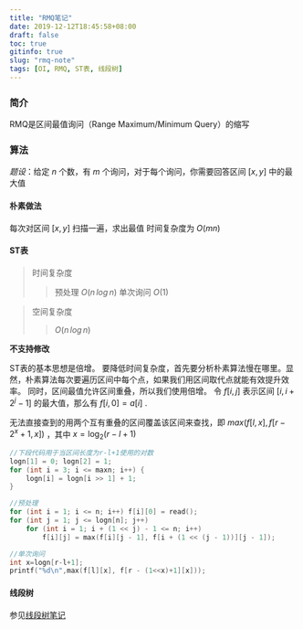 ```yaml
---
title: "RMQ笔记"
date: 2019-12-12T18:45:58+08:00
draft: false
toc: true
gitinfo: true
slug: "rmq-note"
tags: [OI, RMQ, ST表, 线段树]
---
```


### 简介

RMQ是区间最值询问（Range Maximum/Minimum Query）的缩写

### 算法

*题设*：给定 $n$ 个数，有 $m$ 个询问，对于每个询问，你需要回答区间 $[x,y]$ 中的最大值

#### 朴素做法

每次对区间 $[x,y]$ 扫描一遍，求出最值
时间复杂度为 $O(mn)$

#### ST表

> 时间复杂度
> > 预处理 $O(n\,log\,n)$ 
> > 单次询问 $O(1)$

> 空间复杂度
>
> > $O(n\,log\,n)$

**不支持修改**

ST表的基本思想是倍增。
要降低时间复杂度，首先要分析朴素算法慢在哪里。显然，朴素算法每次要遍历区间中每个点，如果我们用区间取代点就能有效提升效率。
同时，区间最值允许区间重叠，所以我们使用倍增。
令 $f[i,j]$ 表示区间 $[i,i+2^j-1]$ 的最大值，那么有 $f[i,0]=a[i]$ .


无法直接查到的用两个互有重叠的区间覆盖该区间来查找，即 $max(f[l,x], f[r - 2^x+1,x])$ ，其中 $x=\log_2(r-l+1)$
```cpp
//下段代码用于当区间长度为r-l+1使用的对数
logn[1] = 0; logn[2] = 1;
for (int i = 3; i <= maxn; i++) {
    logn[i] = logn[i >> 1] + 1;
}
```
```cpp
//预处理
for (int i = 1; i <= n; i++) f[i][0] = read();
for (int j = 1; j <= logn[n]; j++)
    for (int i = 1; i + (1 << j) - 1 <= n; i++)
        f[i][j] = max(f[i][j - 1], f[i + (1 << (j - 1))][j - 1]);
```
```cpp
//单次询问
int x=logn[r-l+1];
printf("%d\n",max(f[l][x], f[r - (1<<x)+1][x]));
```

#### 线段树

参见[线段树笔记](https://blog.lhwcrt.top/404.html)
